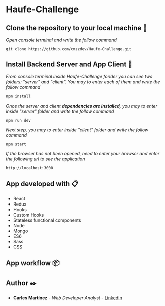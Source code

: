 # Haufe-Challenge

## Clone the repository to your local machine 📖

_Open console terminal and write the follow command_

```
git clone https://github.com/cmzzdev/Haufe-Challenge.git
```

## Install Backend Server and App Client 🚀

_From console terminal inside Haufe-Challenge forlder you can see two folders: "server" and "client". You may to enter each of them and write the follow command_

```
npm install
```

_Once the server and client **dependencies are installed,** you may to enter inside "server" folder and write the follow command_

```
npm run dev
```

_Next step, you may to enter inside "client" folder and write the follow command_

```
npm start
```

_If the browser has not been opened, need to enter your browser and enter the following url to see the application_

```
http://localhost:3000
```

## App developed with 📋
* React
* Redux
* Hooks
* Custom Hooks
* Stateless functional components
* Node
* Mongo
* ES6
* Sass
* CSS

## App workflow 📦



## Author ✒️

* **Carles Martínez** - *Web Developer Analyst* - [LinkedIn](https://www.linkedin.com/in/carles-martinez/)

